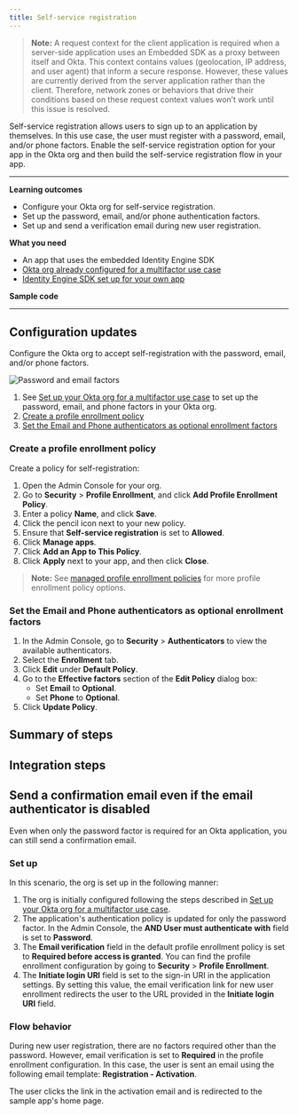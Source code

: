 ```yaml
---
title: Self-service registration
---
```


<ApiLifecycle access="ie" />

> **Note:** A request context for the client application is required when a server-side application uses an Embedded SDK as a proxy between itself and Okta. This context contains values (geolocation, IP address, and user agent) that inform a secure response. However, these values are currently derived from the server application rather than the client. Therefore, network zones or behaviors that drive their conditions based on these request context values won’t work until this issue is resolved.

Self-service registration allows users to sign up to an application by themselves. In this use case, the user must register with a password, email, and/or phone factors. Enable the self-service registration option for your app in the Okta org and then build the self-service registration flow in your app.

<StackSnippet snippet="pwdoptionalusecase" inline />

---

**Learning outcomes**

* Configure your Okta org for self-service registration.
* Set up the password, email, and/or phone authentication factors.
* Set up and send a verification email during new user registration.

**What you need**

* An app that uses the embedded Identity Engine SDK
* [Okta org already configured for a multifactor use case](/docs/guides/oie-embedded-common-org-setup/-/main/#set-up-your-okta-org-for-a-multifactor-use-case)
* [Identity Engine SDK set up for your own app](/docs/guides/oie-embedded-common-download-setup-app/)

**Sample code**

<StackSnippet snippet="samplecode" />

---

## Configuration updates

Configure the Okta org to accept self-registration with the password, email, and/or phone factors.

<div class="half">

![Password and email factors](/img/oie-embedded-sdk/factor-password-email-or-phone.png)

</div>

1. See [Set up your Okta org for a multifactor use case](/docs/guides/oie-embedded-common-org-setup/-/main/#set-up-your-okta-org-for-a-multifactor-use-case) to set up the password, email, and phone factors in your Okta org.
1. [Create a profile enrollment policy](#create-a-profile-enrollment-policy)
1. [Set the Email and Phone authenticators as optional enrollment factors](#set-the-email-and-phone-authenticators-as-optional-enrollment-factors)

### Create a profile enrollment policy

Create a policy for self-registration:

1. Open the Admin Console for your org.
1. Go to **Security** > **Profile Enrollment**, and click **Add Profile Enrollment Policy**.
1. Enter a policy **Name**, and click **Save**.
1. Click the pencil icon next to your new policy.
1. Ensure that  **Self-service registration** is set to **Allowed**.
1. Click **Manage apps**.
1. Click **Add an App to This Policy**.
1. Click **Apply** next to your app, and then click **Close**.

> **Note:** See [managed profile enrollment policies](https://help.okta.com/okta_help.htm?type=oie&id=ext-create-profile-enrollment) for more profile enrollment policy options.

### Set the Email and Phone authenticators as optional enrollment factors

1. In the Admin Console, go to **Security** > **Authenticators** to view the available authenticators.
1. Select the **Enrollment** tab.
1. Click **Edit** under **Default Policy**.
1. Go to the **Effective factors** section of the **Edit Policy** dialog box:
   * Set **Email** to **Optional**.
   * Set **Phone** to **Optional**.
1. Click **Update Policy**.

## Summary of steps

<StackSnippet snippet="summaryofsteps" />

## Integration steps

<StackSnippet snippet="integrationsteps" />

## Send a confirmation email even if the email authenticator is disabled

Even when only the password factor is required for an Okta application, you can still send a confirmation email.

### Set up

In this scenario, the org is set up in the following manner:

1. The org is initially configured following the steps described in [Set up your Okta org for a multifactor use case](/docs/guides/oie-embedded-common-org-setup/-/main/#set-up-your-okta-org-for-a-multifactor-use-case).
1. The application's authentication policy is updated for only the password factor. In the Admin Console, the **AND User must authenticate with** field is set to **Password**.
1. The **Email verification** field in the default profile enrollment policy is set to **Required before access is granted**. You can find the profile enrollment configuration by going to **Security** > **Profile Enrollment**.
1. The **Initiate login URI** field is set to the sign-in URI in the application settings. By setting this value, the email verification link for new user enrollment redirects the user to the URL provided in the **Initiate login URI** field.

### Flow behavior

During new user registration, there are no factors required other than the password. However, email verification is set to **Required** in the profile enrollment configuration. In this case, the user is sent an email using
the following email template: **Registration - Activation**.

The user clicks the link in the activation email and is redirected to the sample app's home page.
